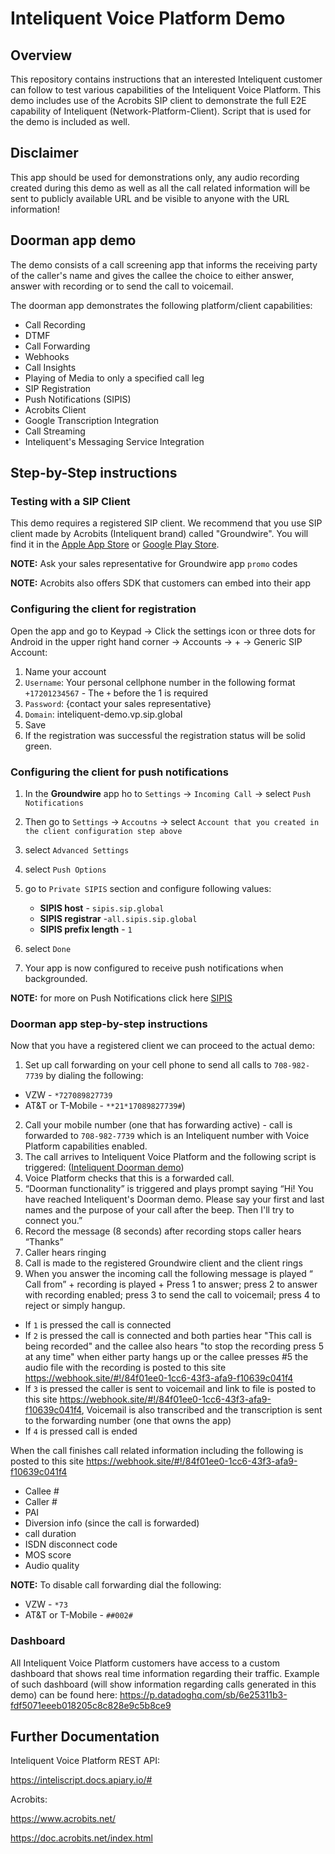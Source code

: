 # Inteliquent Voice Platform Demo
## Overview
This repository contains instructions that an interested Inteliquent customer can follow to test various capabilities of the Inteliquent Voice Platform. This demo includes use of the Acrobits SIP client to demonstrate the full E2E capability of Inteliquent (Network-Platform-Client). Script that is used for the demo is included as well.

## Disclaimer
This app should be used for demonstrations only, any audio recording created during this demo as well as all the call related information will be sent to publicly available URL and be visible to anyone with the URL information!

## Doorman app demo

The demo consists of a call screening app that informs the receiving party of the caller's name and gives the callee the choice to either  answer, answer with recording or to send the call to voicemail. 

The doorman app demonstrates the following platform/client capabilities:
- Call Recording
- DTMF
- Call Forwarding
- Webhooks
- Call Insights
- Playing of Media to only a specified call leg
- SIP Registration
- Push Notifications (SIPIS)
- Acrobits Client
- Google Transcription Integration
- Call Streaming
- Inteliquent's Messaging Service Integration 


## Step-by-Step instructions

### Testing with a SIP Client

This demo requires a registered SIP client. We recommend that you use SIP client made by Acrobits (Inteliquent brand)  called "Groundwire". You will find it in the [Apple App Store](https://apps.apple.com/us/app/acrobits-groundwire/id378503081) or [Google Play Store](https://play.google.com/store/apps/details?id=cz.acrobits.softphone.aliengroundwire&hl=en_US).

**NOTE:** Ask your sales representative for Groundwire  app `promo` codes

**NOTE:** Acrobits also offers SDK that customers can embed into their app

### Configuring the client for registration 

Open the app and go to Keypad -> Click the settings icon or three dots for Android in the upper right hand corner -> Accounts -> +  -> Generic SIP Account:

1. Name your account
2. `Username`: Your personal cellphone number in the following format  `+17201234567` - The `+` before the 1 is required
3. `Password`: {contact your sales representative}
4. `Domain`: inteliquent-demo.vp.sip.global
5. Save
6. If the registration was successful the registration status will be solid green.


### Configuring the client for push notifications

1. In the **Groundwire** app ho to `Settings` -> `Incoming Call` -> select `Push Notifications`
2. Then go to `Settings` -> `Accoutns` -> select `Account that you created in the client configuration step above` 
3. select `Advanced Settings`
4. select `Push Options`
5. go to `Private SIPIS` section and configure following values:
    
   * **SIPIS host** - `sipis.sip.global`
   * **SIPIS registrar**  -`all.sipis.sip.global`
   * **SIPIS prefix length** - `1`
6. select `Done`
7. Your app is now configured to receive push notifications when backgrounded.

**NOTE:** for more on Push Notifications click here [SIPIS](https://doc.acrobits.net/sipis/index.html)

### Doorman app step-by-step instructions

Now that you have a registered client we can proceed to the actual demo:

1. Set up call forwarding on your cell phone to send all calls to `708-982-7739` by dialing the following:

- VZW -  `*727089827739`
- AT&T or T-Mobile -  `**21*17089827739#`)
2. Call your mobile number (one that has forwarding active) - call is forwarded to `708-982-7739` which is an Inteliquent number with Voice Platform capabilities enabled.
3. The call arrives to Inteliquent Voice Platform and the following script is triggered: ([Inteliquent Doorman demo](sample/doorman_demo.xml)) 
4. Voice Platform checks that this is a forwarded call.
5. “Doorman functionality” is triggered and plays prompt saying “Hi! You have reached Inteliquent's Doorman demo. Please say your first and last names and the purpose of your call after the beep. Then I'll try to connect you.” 
6. Record the message (8 seconds) after recording stops caller hears “Thanks”
7. Caller hears ringing
8. Call is made to the registered Groundwire client and the client rings
9. When you answer the incoming call  the following message is played “ Call from” + recording is played + Press 1 to answer; press 2 to answer with recording enabled; press 3 to send the call to voicemail; press 4 to reject or simply hangup.

- If `1` is pressed the call is connected
- If `2` is pressed the call is connected and both parties hear "This call is being recorded" and the callee also hears "to stop the recording press 5 at any time" when either party hangs up or the callee presses #5 the audio file with the recording is posted to this site https://webhook.site/#!/84f01ee0-1cc6-43f3-afa9-f10639c041f4 
- If `3` is pressed the caller is sent to voicemail and link to file is posted to this site https://webhook.site/#!/84f01ee0-1cc6-43f3-afa9-f10639c041f4, Voicemail is also transcribed and the transcription is sent to the forwarding number (one that owns the app)
- If `4` is pressed call is ended

When the call finishes call related information including the following is posted to this site https://webhook.site/#!/84f01ee0-1cc6-43f3-afa9-f10639c041f4

- Callee #
- Caller #
- PAI
- Diversion info (since the call is forwarded)
- call duration
- ISDN disconnect code
- MOS score
- Audio quality

**NOTE:** To disable call forwarding dial the following:
- VZW - `*73`
- AT&T or T-Mobile - `##002#`

### Dashboard

All Inteliquent Voice Platform customers have access to a custom dashboard that shows real time information regarding their traffic. Example of such dashboard (will show information regarding calls generated in this demo) can be found here: https://p.datadoghq.com/sb/6e25311b3-fdf5071eeeb018205c8c828e9c5b8ce9



## Further Documentation

Inteliquent Voice Platform REST API:

https://inteliscript.docs.apiary.io/#

Acrobits:

https://www.acrobits.net/

https://doc.acrobits.net/index.html

